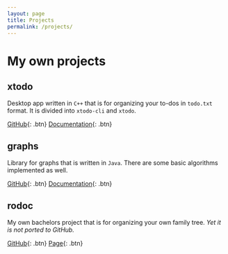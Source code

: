 ```yaml
---
layout: page
title: Projects
permalink: /projects/
---
```


# My own projects

## xtodo

Desktop app written in `C++` that is for organizing your to-dos in `todo.txt` format. It is divided into `xtodo-cli` and `xtodo`.

[GitHub](https://github.com/metury/xtodo){: .btn} [Documentation](){: .btn}

## graphs

Library for graphs that is written in `Java`. There are some basic algorithms implemented as well.

[GitHub](https://github.com/metury/graphs){: .btn} [Documentation](){: .btn}

## rodoc

My own bachelors project that is for organizing your own family tree. *Yet it is not ported to GitHub.*

[GitHub](https://github.com/rodoc-app/rodoc-app){: .btn} [Page](https://rodoc-app.github.io/){: .btn}
